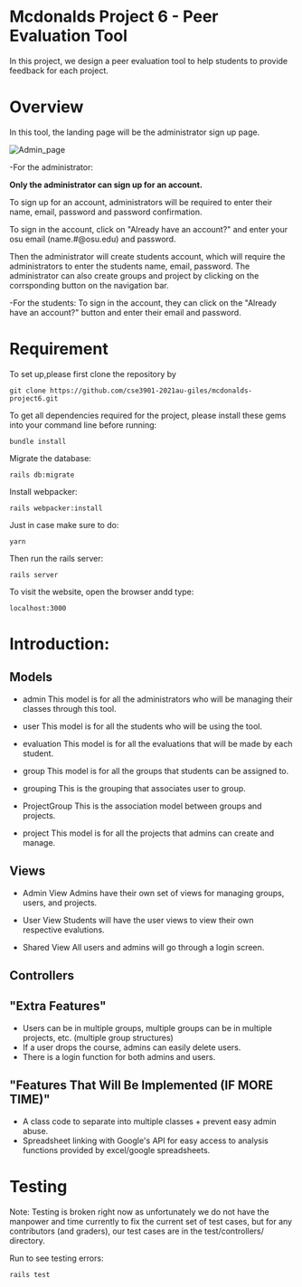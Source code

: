 # **Mcdonalds Project 6 - Peer Evaluation Tool**
In this project, we design a peer evaluation tool to help students to provide feedback for each project.

# **Overview**
In this tool, the landing page will be the administrator sign up page. 


![Admin_page](https://user-images.githubusercontent.com/70242213/144694978-29b6e9a8-8686-416c-bcf7-1d4075329185.png)

-For the administrator:

**Only the administrator can sign up for an account.** 

To sign up for an account, administrators will be required to enter their name, email, password and password confirmation. 

To sign in the account, click on "Already have an account?" and enter your osu email (name.#@osu.edu) and password.

Then the administrator will create students account, which will require the administrators to enter the students name, email, password. The administrator can also create groups and project by clicking on the corrsponding button on the navigation bar.

-For the students:
To sign in the account, they can click on the "Already have an account?" button and enter their email and password.



# **Requirement**
To set up,please first clone the repository by 

    git clone https://github.com/cse3901-2021au-giles/mcdonalds-project6.git

To get all dependencies required for the project, please install these gems into your command line before running: 

    bundle install


Migrate the database:

    rails db:migrate
    
Install webpacker:

    rails webpacker:install

Just in case make sure to do:

    yarn

Then run the rails server:
 
    rails server
    
To visit the website, open the browser andd type: 

    localhost:3000
    
# **Introduction**:

## Models

- admin
    This model is for all the administrators who will be managing their classes through this tool.

- user
    This model is for all the students who will be using the tool.

- evaluation
    This model is for all the evaluations that will be made by each student.

- group
    This model is for all the groups that students can be assigned to.

- grouping
    This is the grouping that associates user to group.

- ProjectGroup
    This is the association model between groups and projects.

- project
    This model is for all the projects that admins can create and manage.


## Views

- Admin View
    Admins have their own set of views for managing groups, users, and projects.

- User View
    Students will have the user views to view their own respective evalutions.

- Shared View
    All users and admins will go through a login screen.

## Controllers

## "Extra Features"

- Users can be in multiple groups, multiple groups can be in multiple projects, etc. (multiple group structures)
- If a user drops the course, admins can easily delete users.
- There is a login function for both admins and users.

## "Features That Will Be Implemented (IF MORE TIME)" 
- A class code to separate into multiple classes + prevent easy admin abuse.
- Spreadsheet linking with Google's API for easy access to analysis functions provided by excel/google spreadsheets.

# **Testing**

Note: Testing is broken right now as unfortunately we do not have the manpower and time currently to fix the current set of test cases, but for any contributors (and graders), our test cases are in the test/controllers/ directory.

Run to see testing errors:

    rails test